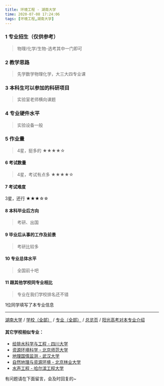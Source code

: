 ```yaml
---
title: 环境工程 - 湖南大学
time: 2020-07-08 17:24:06
tags: [环境工程,湖南大学]
---
```

### 1 专业招生（仅供参考）  
> 物理/化学/生物-选考其中一门即可


### 2 教学思路
> 先学数学物理化学，大三大四专业课


### 3 本科生可以参加的科研项目
> 实验室老师横向课题


### 4 专业硬件水平
> 实验设备一般


### 5 作业量
>4星，挺多的
★★★★☆


#### 6 考试数量
>4星，考试有点多
★★★★☆


#### 7 考试难度
> 
3星，还行
★★★☆☆


#### 8 本科毕业后方向
> 考研、出国


#### 9 毕业后从事的工作及前景
> 考研比较多


#### 10 专业总体水平
> 全国前十吧


#### 11 跟其他学校同专业相比
> 专业在我们学校排名还不错

1位同学填写了本专业信息
***
[湖南大学](http://www.jianshu.com/p/f61b106a6848) / [学校（全部）](http://www.jianshu.com/p/3efa6bcca419) / [专业（全部）](http://www.jianshu.com/p/2d4c6d3552c2) / [总览页](http://www.jianshu.com/p/445daeb4fa00) / [阳光高考对本专业介绍](http://gaokao.chsi.com.cn/sch/zyk/view.do?schId=73396077&specId=73384560)
#### 其它学校相似专业：
- [给排水科学与工程 - 四川大学](http://www.jianshu.com/p/0ac0d4338395)
- [资源环境科学 - 北京师范大学](http://www.jianshu.com/p/3d3ddaa930cb)
- [地理国情监测 - 武汉大学](http://www.jianshu.com/p/091b8174f54b)
- [自然地理与资源环境 - 北京林业大学](http://www.jianshu.com/p/b31c5bfe4f61)
- [水声工程 - 哈尔滨工程大学](http://www.jianshu.com/p/135b63edb39e)

有问题请在下面留言，会及时回复的~